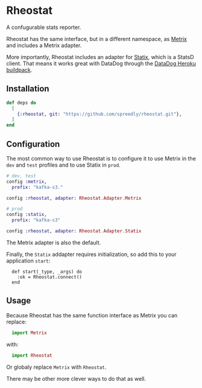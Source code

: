 # Rheostat

A confugurable stats reporter.

Rheostat has the same interface, but in a different namespace, as
[Metrix](https://github.com/rwdaigle/metrix) and includes a Metrix
adapter.

More importantly, Rheostat includes an adapter for
[Statix](https://github.com/lexmag/statix), which is a StatsD client.
That means it works great with DataDog through the [DataDog Heroku
buildpack](https://github.com/DataDog/heroku-buildpack-datadog).

## Installation

```elixir
def deps do
  [
    {:rheostat, git: "https://github.com/spreedly/rheostat.git"},
  ]
end
```

## Configuration

The most common way to use Rheostat is to configure it to use Metrix in
the `dev` and `test` profiles and to use Statix in `prod`.

```elixir
# dev, test
config :metrix,
  prefix: "kafka-s3."

config :rheostat, adapter: Rheostat.Adapter.Metrix
```

```elixir
# prod
config :statix,
  prefix: "kafka-s3"

config :rheostat, adapter: Rheostat.Adapter.Statix
```

The Metrix adapter is also the default.

Finally, the `Statix` addapter requires initialization, so add this to your application `start`:

```
  def start(_type, _args) do
    :ok = Rheostat.connect()
  end
```

## Usage

Because Rheostat has the same function interface as Metrix you can
replace:

```elixir
  import Metrix
```

with:

```elixir
  import Rheostat
```

Or globaly replace `Metrix` with `Rheostat`.

There may be other more clever ways to do that as well.
